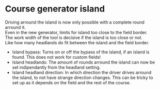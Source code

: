 # Course generator island  
Driving arround the island is now only possible with a complete round arround it.  
Even in the new generator, limits for island too close to the field border.  
The work width of the tool is decisive if the island is too close or not.  
Like how many headlands do fit between the island and the field border.  


  
- Island bypass: Turns on or off the bypass of the island, if an island is found. This does not work for custom fields!  
- Island headlands: The amount of rounds arround the island can now be set indipendantly from the headland setting.  
- Island headland direction: In which direction the driver drives arround the island, to not have strange direction changes. This can be tricky to set up as it depends on the field and the rest of the course.  


